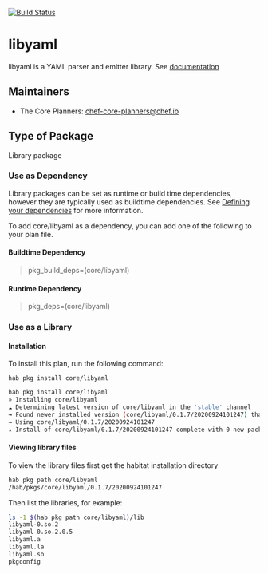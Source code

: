 [![Build Status](https://dev.azure.com/chefcorp-partnerengineering/Chef%20Base%20Plans/_apis/build/status/chef-base-plans.libyaml?branchName=master)](https://dev.azure.com/chefcorp-partnerengineering/Chef%20Base%20Plans/_build/latest?definitionId=271&branchName=master)

# libyaml

libyaml is a YAML parser and emitter library.  See [documentation](https://pyyaml.org/wiki/LibYAML)

## Maintainers

* The Core Planners: <chef-core-planners@chef.io>

## Type of Package

Library package

### Use as Dependency

Library packages can be set as runtime or build time dependencies, however they are typically used as buildtime dependencies. See [Defining your dependencies](https://www.habitat.sh/docs/developing-packages/developing-packages/#sts=Define%20Your%20Dependencies) for more information.

To add core/libyaml as a dependency, you can add one of the following to your plan file.

#### Buildtime Dependency

> pkg_build_deps=(core/libyaml)

#### Runtime Dependency

> pkg_deps=(core/libyaml)

### Use as a Library

#### Installation

To install this plan, run the following command:

``hab pkg install core/libyaml``

```bash
hab pkg install core/libyaml
» Installing core/libyaml
☁ Determining latest version of core/libyaml in the 'stable' channel
→ Found newer installed version (core/libyaml/0.1.7/20200924101247) than remote version (core/libyaml/0.1.7/20200404040327)
→ Using core/libyaml/0.1.7/20200924101247
★ Install of core/libyaml/0.1.7/20200924101247 complete with 0 new packages installed.
```

#### Viewing library files

To view the library files first get the habitat installation directory

```bash
hab pkg path core/libyaml
/hab/pkgs/core/libyaml/0.1.7/20200924101247
```

Then list the libraries, for example:

```bash
ls -1 $(hab pkg path core/libyaml)/lib
libyaml-0.so.2
libyaml-0.so.2.0.5
libyaml.a
libyaml.la
libyaml.so
pkgconfig
```
